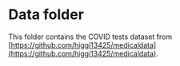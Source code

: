 # Data folder

This folder contains the COVID tests dataset from [https://github.com/higgi13425/medicaldata](https://github.com/higgi13425/medicaldata).
